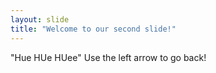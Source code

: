 ```yaml
---
layout: slide
title: "Welcome to our second slide!"
---
```

"Hue HUe HUee"
Use the left arrow to go back!

